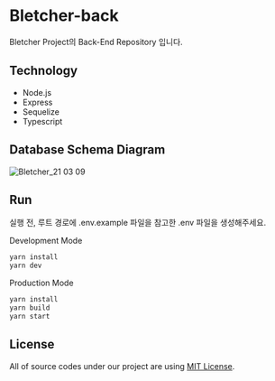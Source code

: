 # Bletcher-back

Bletcher Project의 Back-End Repository 입니다.

## Technology

- Node.js
- Express
- Sequelize
- Typescript

## Database Schema Diagram

![Bletcher_21 03 09](https://user-images.githubusercontent.com/22341374/110419160-1d706e00-80dc-11eb-92af-833cb57bebcb.jpg)

## Run

실행 전, 루트 경로에 .env.example 파일을 참고한 .env 파일을 생성해주세요.

Development Mode

```bash
yarn install
yarn dev
```

Production Mode

```bash
yarn install
yarn build
yarn start
```

## License

All of source codes under our project are using [MIT License](http://opensource.org/licenses/MIT).
